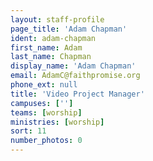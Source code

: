 ```yaml
---
layout: staff-profile
page_title: 'Adam Chapman'
ident: adam-chapman
first_name: Adam
last_name: Chapman
display_name: 'Adam Chapman'
email: AdamC@faithpromise.org
phone_ext: null
title: 'Video Project Manager'
campuses: ['']
teams: [worship]
ministries: [worship]
sort: 11
number_photos: 0
---
```


